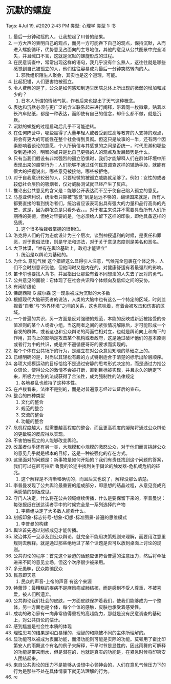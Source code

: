 # 沉默的螺旋

Tags: #Jul 19, #2020 2:43 PM
类型: 心理学
类型 1: 书

1. 最后一分钟动摇的人，让我想起了川普的结果。
2. 一方大声的表明自己的观点，而另一方可能吞下自己的观点，保持沉默，从而进入螺旋循环，优势意见占面向的主导地位，其他的意见从公共图景中完全消失，并且缄口不言，这就是沉默的螺旋形成的过程。
3. 在民意调查中，常常出现这样的语句，我几乎没有什么熟人，这往往就是哪些感觉到自己被孤立的人，他们往往容易成为最后一分钟突然转向的人。
    1. 邪教组织陌生人聚会，其实也是这个道理，可能。
4. 比起犯错，人们更害怕被孤立。
5. 令人费解的是了，公众是如何感知到选举医院总体上所出现的微弱的增加和减少的？
    1. 日本人所谓的情绪气氛，作者后来也提出了天气这种概念。
6. 表达和沉默必须与更广泛的含义联系起来进行阐释，带着同一枚徽章，贴着以长汽车贴纸，都是一种表达，而即使有自己的信念，却什么都不做，就是沉默。
7. 沉默的螺旋的过程启动后几乎不可能逆转。
8. 在任何阵营中，哪些赢得了大量年轻人或者受到过高等教育的人支持的观点，将会有更大的可能性在整个社会得到贯彻。但这只是故事的一半，还有两个因素影响着谈论的意愿，个人所确信与其感觉的之间是否统一，时代思潮和哪些受到追捧的，明智的或只是比自己更强的人的观点及发展趋势是什么。
9. 只有当我们假设有非常强烈的孤立恐惧时，我们才能解释人们在群体环境中所表现出来的超常行为：人们能够不通过任何民意调查这样的辅助手段，就能有很大的把握说出，哪些意见被接纳，哪些被拒绝。
10. 对于自我意识较弱的人，只要轻微的被孤立威胁就足够了。例如：女性的或者较低社会层阶的吸烟者，仅对威胁测试就已经产生了反应。
11. 推论出公共意见的含义是：能够公开表达而不至于使自己陷入孤立的意见。
12. 马基亚佛利说，统治者只靠被“感觉”到是远远不够的，翻译国来就是，所有人都要直接的看到统治者们，统治者应该表现出具有强大的力量和品行高尚的光芒，这是，因为群氓总是只看外表。。。对于君主来说并不需要具备所有人们所期待的美德，但绝对毕要的是，他必须给人留下这样的印象，即他具备这样的品质。
    1. 这个很多独裁者掌握的很到位。
13. 洛克将人们的行为态度设计为三个层次，谈到神授返利的时候，是责任和罪恶，对于世俗法律，则是守法和违法，对于关于意见态度则是美名和恶名。
14. 大卫休谟，“唯有在舆论基础上，政府才能建立”
    1. 统治是以舆论为基础的。
15. 为什么 意见气候 这个措辞这么显得引人注意，气候完全包裹在个体之外，人们不会时刻意识到他，但他同时又是内在的，对健康舒适有着最强烈的影响。
16. 笛卡尔也要找人背书，并且指出让那些有着不同想法的人失去了反对的勇气。
17. 公共意见的面貌：它体现了在社会共识和个体倾向及信仰之间的妥协。
18. 有闲阶级论
19. 佛朗西斯 G 威尔森 这一现象被成为沉默的大多数
20. 根据现代大脑研究者的说法，人类的大脑中也有这么一个特定的区域，时刻监视着“自我”与“外界环境”之间的关系，这也意味着，有着会被攻击和伤害的区域。
21. 一个普遍的共识，另一方面是反对强硬的规范，本能的反映或新近被接受的价值准则的某个人或者小组，当这两者之间的紧张情况解除后，才可能形成一个自发的群体，或者这也和公众舆论的两面性相对立，也就是舆论向上和向下的作用，其向上的影响是攻击某个机构或者政府，这是通过破坏他们的基本原则或者行为中的共识，或是并不遵循便哥哥的要求而实现的。
22. 每个个体在公共场所的行为，是建立在对公众意见知晓的基础之上的。
23. 已经明确的是，时尚以其轻松有趣的方式特别适合于清楚的标示出阶层顺序。
24. 各项大规模运动的目标恰恰不是通过安静的思考形式决定的，而是通过力推公众舆论，使得公众的激情不会被打断，直到目标被实现，并且永久的确定下来，所极力主张的法规获得了合法性，成为强制性的法律规定
    1. 各地暴乱也维持了这种本性。
25. 在卢梭看来，法律不是别的，而是对普遍意志经过认证后的宣布。
26. 整合的四种类型
    1. 文化的整合
    2. 规范的整合
    3. 交流的整合
    4. 功能的整合
27. 危机程度越大，就需要越高程度的整合，而且更高程度的凝聚将通过公众舆论的更敏锐的反应得以实现。
28. 不害怕被孤立的人能够改变舆论。
29. 改革者似乎还有另一类，大规模和小规模的激怒公众，对于他们而言挑衅公众的意见几乎就是根本的目标，这是一种被强化的存在方式。
30. 这里面对的问题是：新事物是如何开始的？我们有责任找到这个问题的答案，我们可以在尼可拉斯 鲁曼的论述中找到关于舆论的触发器-危机或危机的征兆。
    1. 这个解释是不清晰和确切的，而且后文也说了，解释没那么清楚。
31. 李普曼发现了公共舆论最重要的组成部分，即思想的结晶过程，从意见变成充满感情的刻板成见。
32. 守门人决定，什么将在公共领域继续传播，什么是要保留下来的，李普曼说：每张报纸在送达读者手中的时候完全是一系列选择的产物
    1. 字幕组决定了大多数人能看什么。
33. 刻板印象-标志符号-想象-幻想-标准图景-普遍的思维模式
    1. 李普曼的构建
34. 舆论首先通过刻板成见才能传播。
35. 政治体系一旦涉及到公众舆论，就完全不能用决策规则来理解，而要用注意里规则去解释。就是通过那些绝地过了某个话题是否可以放到桌面上讨论的规则。
36. 公共舆论的程序：首先这个紧迫的话题应该符合普遍的注意压力，然后将牵扯进来不同的意见立场，但这个次序很少被采用。
37. 多元愚昧，民众欺骗民众
38. 民意即天意
    1. 民众的声音-上帝的声音 有这个来源
39. 特蕾莎：最糟糕的疾病不是麻风病或肺结核，而是感到不受人尊重，不被喜爱，被人们所遗弃。
40. 公共舆论我们社会的皮肤，一方面皮肤保护着我们，使我们能够成为一个整体，另一方面也是个体，每个个体的感触，皮肤也承受着感受性。
41. 成功的政治家有一向非常值得重视的高超能力，那就是没有民意调查的基础上，对公共舆论的估计。
42. 感到尴尬是社会性本质的体现
43. 理性思考的结果是明白易懂的，理智的和能被不同的主体所理解的。
44. 显功能可以被成为表面功能，而潜功能则可能是实际的功能。莫顿用了霍比印第安人的雨舞这个有名的例子来解释，干旱时节是显性的，因此雨舞的可解释的功能是带来雨水，但是潜在的，也就是真实的功能是，在紧急时候将印第安人团结起来。
45. 来自公共舆论的压力不是能够从设想中心领神会的，人们在意见气候压力下的行为是那些不处在具体情景下就无法理解的行为。
46. re
